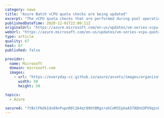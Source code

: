 ```yaml
---
category: news
title: "Azure Batch vCPU quota checks are being updated"
excerpt: "The vCPU quota checks that are performed during pool operations are being updated to check the dedicated VM series vCPU quotas, in addition to the Batch account total dedicated vCPUs quota that is currently checked."
publishedDateTime: 2020-12-01T22:00:11Z
originalUrl: "https://azure.microsoft.com/en-us/updates/vm-series-vcpu-quota-enforcement/"
webUrl: "https://azure.microsoft.com/en-us/updates/vm-series-vcpu-quota-enforcement/"
type: article
quality: 67
heat: 67
published: false

provider:
  name: Microsoft
  domain: microsoft.com
  images:
    - url: "https://everyday-cc.github.io/azure/assets/images/organizations/microsoft.com-50x50.jpg"
      width: 50
      height: 50

topics:
  - Azure

secured: "7tBslF6dkIdx89nPupnR8l264qt89OtBRgsrahCoM3IpUaA378QhU3PV9qzvUV2AHGV03K8YruuPJDbC9keVcA9oyCaVJyPf2KQbICcGebfeN5QUrsjx87YGri3mZeZKWGJIwryqlSuG19+BFdCzQr59fvAhV+6Jjrr953HxNn/pALJDQMtix+pgMguZjM9pieyCcxd7sRse6a1B9hyN0EL/vtGlI8ENBUJJrANnFF8ZphUGR2idEP6eAg5WJUtD+vl5SOHN1HnO2ZpRy6fb4+X72bg4UlzYdBqz04wO9FlrqjhsXVUeWISmVzatIMv/rlQ2R2Z2Zl8wQVW5UkEtH9Ja+uiWojkVbHN95h+RDoY=;E9q/z7nmOUF3+8lN1BP5gA=="
---
```


